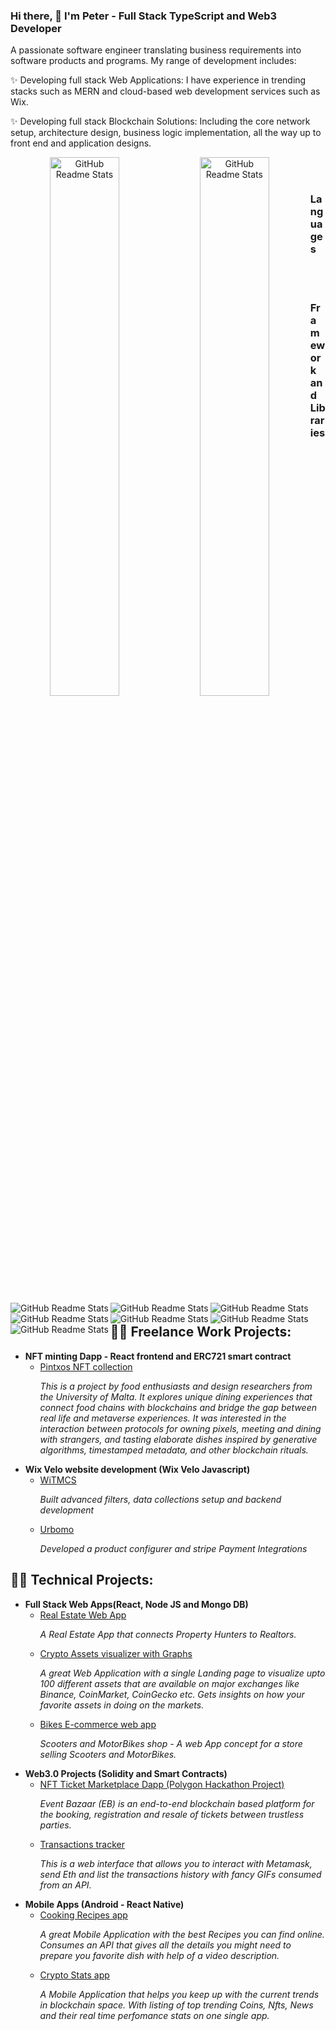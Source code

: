 ### Hi there, 👋 I'm Peter - Full Stack TypeScript and Web3 Developer 

A passionate software engineer translating business requirements into software products and programs. My range of development includes:

✨ Developing full stack Web Applications: I have experience in trending stacks such as MERN and cloud-based web development services such as Wix.

✨ Developing full stack Blockchain Solutions: Including the core network setup, architecture design, business logic implementation, all the way up to front end and application designs.

<p align="center">
<img  width="47%" src="https://github-readme-stats.vercel.app/api?username=peter571&count_private=true&show_icons=true" align="left" alt="GitHub Readme Stats" />
<img width="47%" src="https://github-readme-stats.vercel.app/api/top-langs/?username=peter571&layout=compact&hide=html,css,shell,procfile" align="left" alt="GitHub Readme Stats" />
</p>

<br/><br/>

### Languages

<p align="center">
<img  width="" src="https://img.shields.io/badge/typescript-%23007ACC.svg?style=for-the-badge&logo=typescript&logoColor=white" align="left" alt="GitHub Readme Stats" />
<img  width="" src="https://img.shields.io/badge/javascript-%23323330.svg?style=for-the-badge&logo=javascript&logoColor=%23F7DF1E" align="left" alt="GitHub Readme Stats" />
</p>

<br/><br/>

### Framework and Libraries

<p align="center">
<img  width="" src="https://img.shields.io/badge/react-%2320232a.svg?style=for-the-badge&logo=react&logoColor=%2361DAFB" align="left" alt="GitHub Readme Stats" />
<img  width="" src="https://img.shields.io/badge/node.js-6DA55F?style=for-the-badge&logo=node.js&logoColor=white" align="left" alt="GitHub Readme Stats" />
<img  width="" src="https://img.shields.io/badge/redux-%23593d88.svg?style=for-the-badge&logo=redux&logoColor=white" align="left" alt="GitHub Readme Stats" />
<img  width="" src="https://img.shields.io/badge/react_native-%2320232a.svg?style=for-the-badge&logo=react&logoColor=%2361DAFB" align="left" alt="GitHub Readme Stats" />
<img  width="" src="https://img.shields.io/badge/nestjs-%23E0234E.svg?style=for-the-badge&logo=nestjs&logoColor=white" align="left" alt="GitHub Readme Stats" />
</p>

<br>

<h2>👨‍💻 Freelance Work Projects:</h2>

- <b>NFT minting Dapp - React frontend and ERC721 smart contract</b>
  - [Pintxos NFT collection](https://github.com/denisakera/npxs) <p><i>This is a project by food enthusiasts and design researchers from the University of Malta. It explores unique dining experiences that connect food chains with blockchains and bridge the gap between real life and metaverse experiences. It was interested in the interaction between protocols for owning pixels, meeting and dining with strangers, and tasting elaborate dishes inspired by generative algorithms, timestamped metadata, and other blockchain rituals.</i></p>
- <b>Wix Velo website development (Wix Velo Javascript)</b>
  - [WiTMCS](https://www.witmcs.com/) <p><i>Built advanced filters, data collections setup and backend development</p></i>
  - [Urbomo](https://www.urbomo.com/) <p><i>Developed a product configurer and stripe Payment Integrations</p></i>

<h2>👨‍💻 Technical Projects:</h2>
  
- <b>Full Stack Web Apps(React, Node JS and Mongo DB)</b>
  - [Real Estate Web App](https://github.com/peter571/real-estate-app) <p><i>A Real Estate App that connects Property Hunters to Realtors.</i></p>
  - [Crypto Assets visualizer with Graphs](https://github.com/peter571/crypto-assets-visualizer) <p><i>A great Web Application with a single Landing page to visualize upto 100 different assets that are available on major exchanges like Binance, CoinMarket, CoinGecko etc. Gets insights on how your favorite assets in doing on the markets.</i></p>
  - [Bikes E-commerce web app](https://github.com/peter571/scooters-shop) <p><i>Scooters and MotorBikes shop - A web App concept for a store selling Scooters and MotorBikes.</i></p>
- <b>Web3.0 Projects (Solidity and Smart Contracts)</b>
  - [NFT Ticket Marketplace Dapp (Polygon Hackathon Project)](https://github.com/leoemaxie/event-bazaar)<p><i>Event Bazaar (EB) is an end-to-end blockchain based platform for the booking, registration and resale of tickets between trustless parties.</i></p> 
  - [Transactions tracker](https://github.com/peter571/web3-hardhat-dapp) <p><i>This is a web interface that allows you to interact with Metamask, send Eth and list the transactions history with fancy GIFs consumed from an API.</i></p>   
- <b>Mobile Apps (Android - React Native)</b>
  - [Cooking Recipes app](https://github.com/peter571/recipe-app) <p><i>A great Mobile Application with the best Recipes you can find online. Consumes an API that gives all the details you might need to prepare you favorite dish with help of a video description.</i></p> 
  - [Crypto Stats app](https://github.com/peter571/crypto-stats) <p><i>A Mobile Application that helps you keep up with the current trends in blockchain space. With listing of top trending Coins, Nfts, News and their real time perfomance stats on one single app.</i></p> 

